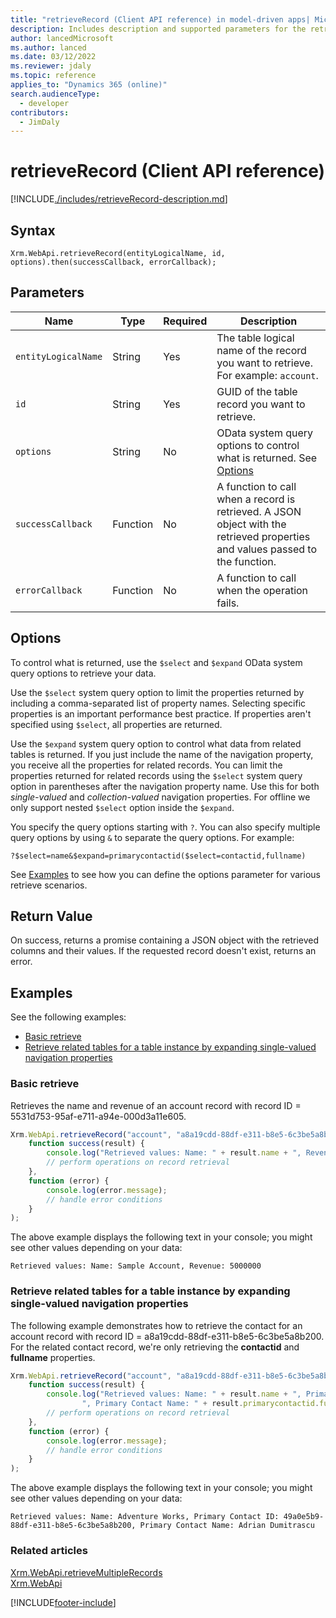 ```yaml
---
title: "retrieveRecord (Client API reference) in model-driven apps| MicrosoftDocs"
description: Includes description and supported parameters for the retrieveRecord method.
author: lancedMicrosoft
ms.author: lanced
ms.date: 03/12/2022
ms.reviewer: jdaly
ms.topic: reference
applies_to: "Dynamics 365 (online)"
search.audienceType: 
  - developer
contributors:
  - JimDaly
---
```

# retrieveRecord (Client API reference)



[!INCLUDE[./includes/retrieveRecord-description.md](./includes/retrieveRecord-description.md)] 

## Syntax

`Xrm.WebApi.retrieveRecord(entityLogicalName, id, options).then(successCallback, errorCallback);`

## Parameters

|Name|Type|Required|Description|
|---|---|---|---|
|`entityLogicalName`|String|Yes|The table logical name of the record you want to retrieve. For example: `account`.|
|`id`|String|Yes|GUID of the table record you want to retrieve.|
|`options`|String|No|OData system query options to control what is returned. See [Options](#options)|
|`successCallback`|Function|No|A function to call when a record is retrieved. A JSON object with the retrieved properties and values passed to the function.|
|`errorCallback`|Function|No|A function to call when the operation fails.|

## Options

To control what is returned, use the `$select` and `$expand` OData system query options to retrieve your data.

Use the `$select` system query option to limit the properties returned by including a comma-separated list of property names. Selecting specific properties is an important performance best practice. If properties aren't specified using `$select`, all properties are returned.

Use the `$expand` system query option to control what data from related tables is returned. If you just include the name of the navigation property, you receive all the properties for related records. You can limit the properties returned for related records using the `$select` system query option in parentheses after the navigation property name. Use this for both *single-valued* and *collection-valued* navigation properties. For offline we only support nested `$select` option inside the  `$expand`.

You specify the query options starting with `?`. You can also specify multiple query options by using `&` to separate the query options. For example:

`?$select=name&$expand=primarycontactid($select=contactid,fullname)`

See [Examples](#examples) to see how you can define the options parameter for various retrieve scenarios.


## Return Value

On success, returns a promise containing a JSON object with the retrieved columns and their values.
If the requested record doesn't exist, returns an error.

## Examples

See the following examples:

- [Basic retrieve](#basic-retrieve)
- [Retrieve related tables for a table instance by expanding single-valued navigation properties](#retrieve-related-tables-for-a-table-instance-by-expanding-single-valued-navigation-properties)

### Basic retrieve 

Retrieves the name and revenue of an account record with record ID = 5531d753-95af-e711-a94e-000d3a11e605.

```JavaScript
Xrm.WebApi.retrieveRecord("account", "a8a19cdd-88df-e311-b8e5-6c3be5a8b200", "?$select=name,revenue").then(
    function success(result) {
        console.log("Retrieved values: Name: " + result.name + ", Revenue: " + result.revenue);
        // perform operations on record retrieval
    },
    function (error) {
        console.log(error.message);
        // handle error conditions
    }
);
```

The above example displays the following text in your console; you might see other values depending on your data:

`Retrieved values: Name: Sample Account, Revenue: 5000000`

### Retrieve related tables for a table instance by expanding single-valued navigation properties

 The following example demonstrates how to retrieve the contact for an account record with record ID = a8a19cdd-88df-e311-b8e5-6c3be5a8b200. For the related contact record, we're only retrieving the **contactid** and **fullname** properties.

```JavaScript
Xrm.WebApi.retrieveRecord("account", "a8a19cdd-88df-e311-b8e5-6c3be5a8b200", "?$select=name&$expand=primarycontactid($select=contactid,fullname)").then(
    function success(result) {
        console.log("Retrieved values: Name: " + result.name + ", Primary Contact ID: " + result.primarycontactid.contactid +
                ", Primary Contact Name: " + result.primarycontactid.fullname);
        // perform operations on record retrieval
    },
    function (error) {
        console.log(error.message);
        // handle error conditions
    }
);
```

The above example displays the following text in your console; you might see other values depending on your data:

`Retrieved values: Name: Adventure Works, Primary Contact ID: 49a0e5b9-88df-e311-b8e5-6c3be5a8b200, Primary Contact Name: Adrian Dumitrascu`

 
### Related articles

[Xrm.WebApi.retrieveMultipleRecords](retrieveMultipleRecords.md)   
[Xrm.WebApi](../xrm-webapi.md)

[!INCLUDE[footer-include](../../../../../includes/footer-banner.md)]

